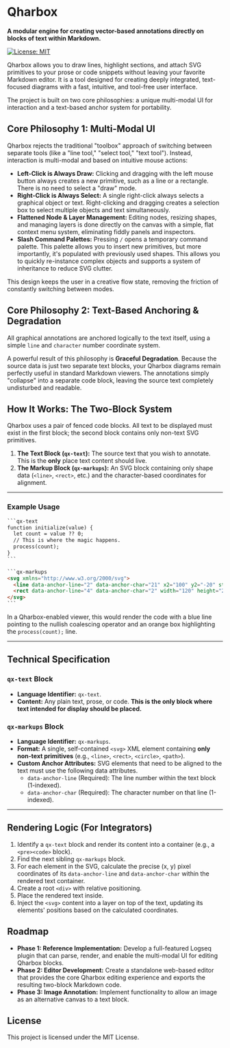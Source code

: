 # Qharbox

**A modular engine for creating vector-based annotations directly on blocks of text within Markdown.**

[![License: MIT](https://img.shields.io/badge/License-MIT-yellow.svg)](https://opensource.org/licenses/MIT)

Qharbox allows you to draw lines, highlight sections, and attach SVG primitives to your prose or code snippets without leaving your favorite Markdown editor. It is a tool designed for creating deeply integrated, text-focused diagrams with a fast, intuitive, and tool-free user interface.

The project is built on two core philosophies: a unique multi-modal UI for interaction and a text-based anchor system for portability.

## Core Philosophy 1: Multi-Modal UI

Qharbox rejects the traditional "toolbox" approach of switching between separate tools (like a "line tool," "select tool," "text tool"). Instead, interaction is multi-modal and based on intuitive mouse actions:

* **Left-Click is Always Draw:** Clicking and dragging with the left mouse button always creates a new primitive, such as a line or a rectangle. There is no need to select a "draw" mode.
* **Right-Click is Always Select:** A single right-click always selects a graphical object or text. Right-clicking and dragging creates a selection box to select multiple objects and text simultaneously.
* **Flattened Node & Layer Management:** Editing nodes, resizing shapes, and managing layers is done directly on the canvas with a simple, flat context menu system, eliminating fiddly panels and inspectors.
* **Slash Command Palettes:** Pressing `/` opens a temporary command palette. This palette allows you to insert new primitives, but more importantly, it's populated with previously used shapes. This allows you to quickly re-instance complex objects and supports a system of inheritance to reduce SVG clutter.

This design keeps the user in a creative flow state, removing the friction of constantly switching between modes.

## Core Philosophy 2: Text-Based Anchoring & Degradation

All graphical annotations are anchored logically to the text itself, using a simple `line` and `character` number coordinate system.

A powerful result of this philosophy is **Graceful Degradation**. Because the source data is just two separate text blocks, your Qharbox diagrams remain perfectly useful in standard Markdown viewers. The annotations simply "collapse" into a separate code block, leaving the source text completely undisturbed and readable.

## How It Works: The Two-Block System

Qharbox uses a pair of fenced code blocks. All text to be displayed must exist in the first block; the second block contains only non-text SVG primitives.

1.  **The Text Block (`qx-text`):** The source text that you wish to annotate. This is the **only** place text content should live.
2.  **The Markup Block (`qx-markups`):** An SVG block containing only shape data (`<line>`, `<rect>`, etc.) and the character-based coordinates for alignment.

---

### Example Usage

```markdown
​```qx-text
function initialize(value) {
  let count = value ?? 0;
  // This is where the magic happens.
  process(count);
}
​```

​```qx-markups
<svg xmlns="http://www.w3.org/2000/svg">
  <line data-anchor-line="2" data-anchor-char="21" x2="100" y2="-20" stroke="dodgerblue" stroke-width="2"/>
  <rect data-anchor-line="4" data-anchor-char="2" width="120" height="20" fill="rgba(255, 165, 0, 0.3)" stroke="orange" stroke-width="1.5" />
</svg>
​```
```

In a Qharbox-enabled viewer, this would render the code with a blue line pointing to the nullish coalescing operator and an orange box highlighting the `process(count);` line.

---

## Technical Specification

### `qx-text` Block

* **Language Identifier:** `qx-text`.
* **Content:** Any plain text, prose, or code. **This is the only block where text intended for display should be placed.**

### `qx-markups` Block

* **Language Identifier:** `qx-markups`.
* **Format:** A single, self-contained `<svg>` XML element containing **only non-text primitives** (e.g., `<line>`, `<rect>`, `<circle>`, `<path>`).
* **Custom Anchor Attributes:** SVG elements that need to be aligned to the text must use the following data attributes.
    * `data-anchor-line` (Required): The line number within the text block (1-indexed).
    * `data-anchor-char` (Required): The character number on that line (1-indexed).

---

## Rendering Logic (For Integrators)

1.  Identify a `qx-text` block and render its content into a container (e.g., a `<pre><code>` block).
2.  Find the next sibling `qx-markups` block.
3.  For each element in the SVG, calculate the precise (x, y) pixel coordinates of its `data-anchor-line` and `data-anchor-char` within the rendered text container.
4.  Create a root `<div>` with relative positioning.
5.  Place the rendered text inside.
6.  Inject the `<svg>` content into a layer on top of the text, updating its elements' positions based on the calculated coordinates.

## Roadmap

* **Phase 1: Reference Implementation:** Develop a full-featured Logseq plugin that can parse, render, and enable the multi-modal UI for editing Qharbox blocks.
* **Phase 2: Editor Development:** Create a standalone web-based editor that provides the core Qharbox editing experience and exports the resulting two-block Markdown code.
* **Phase 3: Image Annotation:** Implement functionality to allow an image as an alternative canvas to a text block.

## License

This project is licensed under the MIT License.
